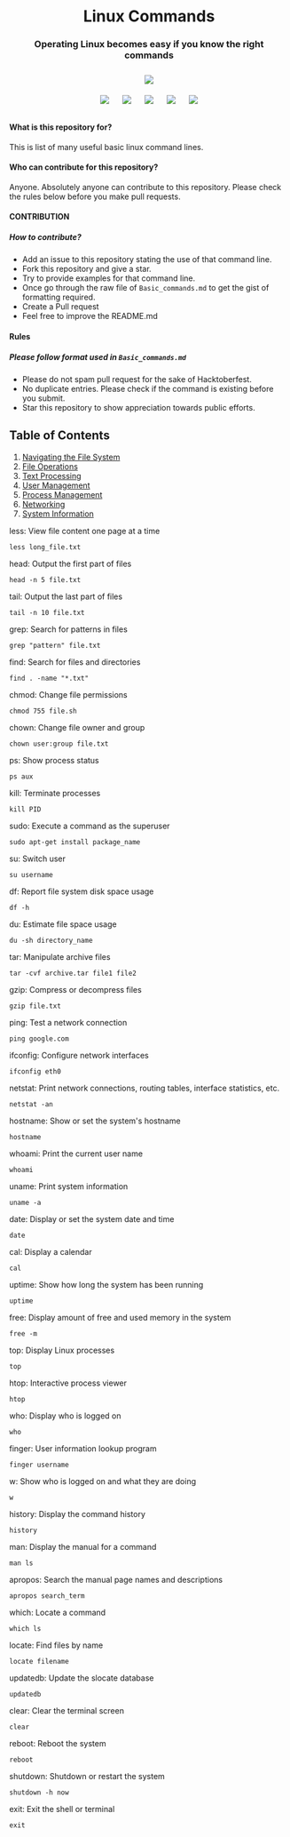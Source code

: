 <h1 align="center">Linux Commands</h1>
<h3 align="center">Operating Linux becomes easy if you know the right commands</h3>

<p align="center">
<img style="padding:10px;" src="https://img.shields.io/badge/Open%20Source-💕%20-9cf?style=for-the-badge"><br>
<img style="padding:10px;" src="https://img.shields.io/github/contributors/RaiAbhisekh192005/Linux-Bash-commands?style=flat-square">
<img style="padding:10px;" src="https://img.shields.io/github/forks/RaiAbhisekh192005/Linux-Bash-commands?label=Forks&style=flat-square">
<img style="padding:10px;" src="https://img.shields.io/github/stars/RaiAbhisekh192005/Linux-Bash-commands?style=flat-square">
<img style="padding:10px;" src="https://img.shields.io/github/license/RaiAbhisekh192005/Linux-Bash-commands?style=flat-square">
<img style="padding:10px;" src="http://img.shields.io/github/issues/RaiAbhisekh192005/Linux-Bash-commands?style=flat-square">

#### What is this repository for?

This is list of many useful basic linux command lines.

#### Who can contribute for this repository?

Anyone. Absolutely anyone can contribute to this repository. Please check the rules below before you make pull requests.

#### CONTRIBUTION

##### How to contribute?

- Add an issue to this repository stating the use of that command line.
- Fork this repository and give a star.
- Try to provide examples for that command line.
- Once go through the raw file of `Basic_commands.md` to get the gist of formatting required.
- Create a Pull request
- Feel free to improve the README.md

#### Rules
##### Please follow format used in `Basic_commands.md`
- Please do not spam pull request for the sake of Hacktoberfest.
- No duplicate entries. Please check if the command is existing before you submit.
- Star this repository to show appreciation towards public efforts.

## Table of Contents

1. [Navigating the File System](#navigating-the-file-system)
2. [File Operations](#file-operations)
3. [Text Processing](#text-processing)
4. [User Management](#user-management)
5. [Process Management](#process-management)
6. [Networking](#networking)
7. [System Information](#system-information)


less: View file content one page at a time
 ```
 less long_file.txt
 ```

head: Output the first part of files
 ```
 head -n 5 file.txt
 ```

tail: Output the last part of files
 ```
 tail -n 10 file.txt
 ```

grep: Search for patterns in files
 ```
 grep "pattern" file.txt
 ```

find: Search for files and directories
 ```
 find . -name "*.txt"
 ```

chmod: Change file permissions
 ```
 chmod 755 file.sh
 ```

chown: Change file owner and group
 ```
 chown user:group file.txt
 ```

ps: Show process status
 ```
 ps aux
 ```

kill: Terminate processes
 ```
 kill PID
 ```

sudo: Execute a command as the superuser
 ```
 sudo apt-get install package_name
 ```

su: Switch user
 ```
 su username
 ```

df: Report file system disk space usage
 ```
 df -h
 ```

du: Estimate file space usage
 ```
 du -sh directory_name
 ```

tar: Manipulate archive files
 ```
 tar -cvf archive.tar file1 file2
 ```

gzip: Compress or decompress files
 ```
 gzip file.txt
 ```

ping: Test a network connection
 ```
 ping google.com
 ```

ifconfig: Configure network interfaces
 ```
 ifconfig eth0
 ```

netstat: Print network connections, routing tables, interface statistics, etc.
 ```
 netstat -an
 ```

hostname: Show or set the system's hostname
 ```
 hostname
 ```

whoami: Print the current user name
 ```
 whoami
 ```

uname: Print system information
 ```
 uname -a
 ```

date: Display or set the system date and time
 ```
 date
 ```

cal: Display a calendar
 ```
 cal
 ```

uptime: Show how long the system has been running
 ```
 uptime
 ```

free: Display amount of free and used memory in the system
 ```
 free -m
 ```

top: Display Linux processes
 ```
 top
 ```

htop: Interactive process viewer
 ```
 htop
 ```

who: Display who is logged on
 ```
 who
 ```

finger: User information lookup program
 ```
 finger username
 ```

w: Show who is logged on and what they are doing
 ```
 w
 ```

history: Display the command history
 ```
 history
 ```

man: Display the manual for a command
 ```
 man ls
 ```

apropos: Search the manual page names and descriptions
 ```
 apropos search_term
 ```

which: Locate a command
 ```
 which ls
 ```

locate: Find files by name
 ```
 locate filename
 ```

updatedb: Update the slocate database
 ```
 updatedb
 ```

clear: Clear the terminal screen
 ```
 clear
 ```

reboot: Reboot the system
 ```
 reboot
 ```

shutdown: Shutdown or restart the system
 ```
 shutdown -h now
 ```

exit: Exit the shell or terminal
 ```
 exit
 ```
